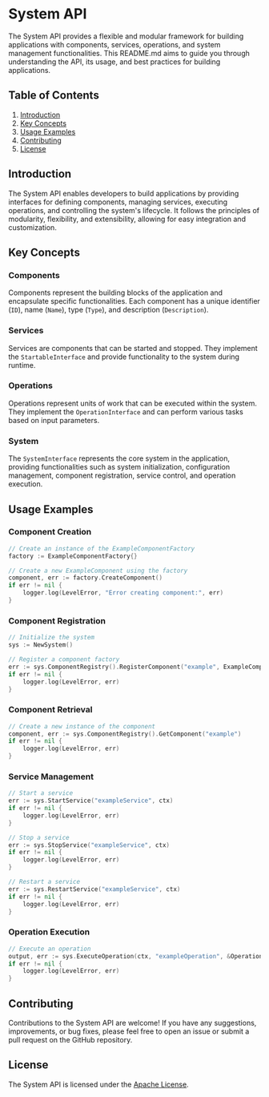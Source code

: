 # System API

The System API provides a flexible and modular framework for building applications with components, services, operations, and system management functionalities. This README.md aims to guide you through understanding the API, its usage, and best practices for building applications.

## Table of Contents

1. [Introduction](#introduction)
2. [Key Concepts](#key-concepts)
3. [Usage Examples](#usage-examples)
4. [Contributing](#contributing)
5. [License](#license)

## Introduction

The System API enables developers to build applications by providing interfaces for defining components, managing services, executing operations, and controlling the system's lifecycle. It follows the principles of modularity, flexibility, and extensibility, allowing for easy integration and customization.

## Key Concepts

### Components

Components represent the building blocks of the application and encapsulate specific functionalities. Each component has a unique identifier (`ID`), name (`Name`), type (`Type`), and description (`Description`).

### Services

Services are components that can be started and stopped. They implement the `StartableInterface` and provide functionality to the system during runtime.

### Operations

Operations represent units of work that can be executed within the system. They implement the `OperationInterface` and can perform various tasks based on input parameters.

### System

The `SystemInterface` represents the core system in the application, providing functionalities such as system initialization, configuration management, component registration, service control, and operation execution.

## Usage Examples

### Component Creation

```go
// Create an instance of the ExampleComponentFactory
factory := ExampleComponentFactory{}

// Create a new ExampleComponent using the factory
component, err := factory.CreateComponent()
if err != nil {
    logger.log(LevelError, "Error creating component:", err)
}
```

### Component Registration

```go
// Initialize the system
sys := NewSystem()

// Register a component factory
err := sys.ComponentRegistry().RegisterComponent("example", ExampleComponent{})
if err != nil {
    logger.log(LevelError, err)
}
```

### Component Retrieval

```go
// Create a new instance of the component
component, err := sys.ComponentRegistry().GetComponent("example")
if err != nil {
    logger.log(LevelError, err)
}
```

### Service Management

```go
// Start a service
err := sys.StartService("exampleService", ctx)
if err != nil {
    logger.log(LevelError, err)
}

// Stop a service
err := sys.StopService("exampleService", ctx)
if err != nil {
    logger.log(LevelError, err)
}

// Restart a service
err := sys.RestartService("exampleService", ctx)
if err != nil {
    logger.log(LevelError, err)
}
```

### Operation Execution

```go
// Execute an operation
output, err := sys.ExecuteOperation(ctx, "exampleOperation", &OperationInput{Data: inputData})
if err != nil {
    logger.log(LevelError, err)
}
```

## Contributing

Contributions to the System API are welcome! If you have any suggestions, improvements, or bug fixes, please feel free to open an issue or submit a pull request on the GitHub repository.

## License

The System API is licensed under the [Apache License](LICENSE).